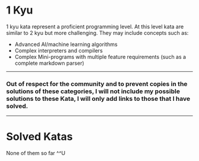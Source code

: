 # 1 Kyu

1 kyu kata represent a proficient programming level. At this level kata are similar to 2 kyu but more challenging. They
may include concepts such as:

* Advanced AI/machine learning algorithms
* Complex interpreters and compilers
* Complex Mini-programs with multiple feature requirements (such as a complete markdown parser)

<hr>

### Out of respect for the community and to prevent copies in the solutions of these categories, I will not include my possible solutions to these Kata, I will only add links to those that I have solved.

<hr>

# Solved Katas

None of them so far ^^U